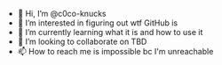 - 👋 Hi, I’m @c0co-knucks
- 👀 I’m interested in figuring out wtf GitHub is
- 🌱 I’m currently learning what it is and how to use it
- 💞️ I’m looking to collaborate on TBD
- 📫 How to reach me is impossible bc I'm unreachable 

<!---
c0co-knucks/c0co-knucks is a ✨ special ✨ repository because its `README.md` (this file) appears on your GitHub profile.
You can click the Preview link to take a look at your changes.
--->
